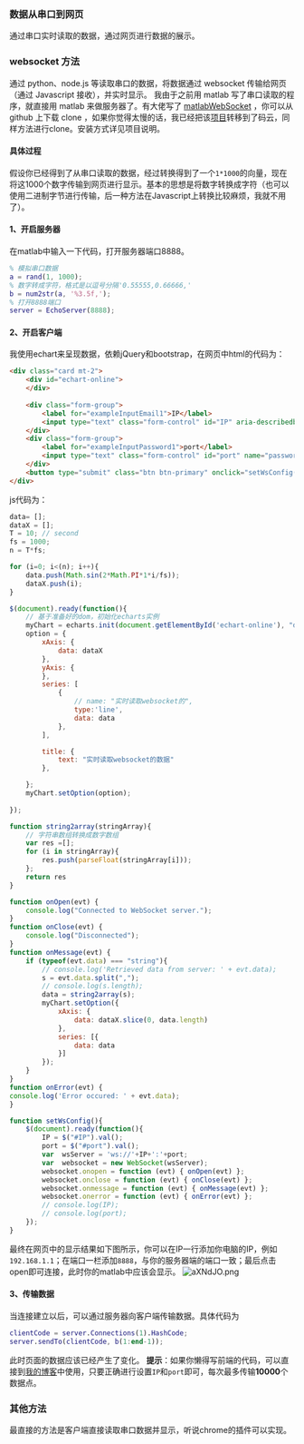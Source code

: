 ### 数据从串口到网页
通过串口实时读取的数据，通过网页进行数据的展示。

### websocket 方法
通过 python、node.js 等读取串口的数据，将数据通过 websocket 传输给网页（通过 Javascript 接收），并实时显示。
我由于之前用 matlab 写了串口读取的程序，就直接用 matlab 来做服务器了。有大佬写了 [matlabWebSocket][github] ，你可以从 github 上下载 clone ，如果你觉得太慢的话，我已经把该[项目][gitee]转移到了码云，同样方法进行clone。安装方式详见项目说明。

#### 具体过程
假设你已经得到了从串口读取的数据，经过转换得到了一个`1*1000`的向量，现在将这1000个数字传输到网页进行显示。基本的思想是将数字转换成字符（也可以使用二进制字节进行传输，后一种方法在Javascript上转换比较麻烦，我就不用了）。

#### 1、开启服务器
在matlab中输入一下代码，打开服务器端口8888。
```matlab
% 模拟串口数据
a = rand(1, 1000);
% 数字转成字符，格式是以逗号分隔'0.55555,0.66666,'
b = num2str(a, '%3.5f,');
% 打开8888端口
server = EchoServer(8888);
```

#### 2、开启客户端
我使用echart来呈现数据，依赖jQuery和bootstrap，在网页中html的代码为：

```html
<div class="card mt-2">
    <div id="echart-online">
    </div>
    
    <div class="form-group">
        <label for="exampleInputEmail1">IP</label>
        <input type="text" class="form-control" id="IP" aria-describedby="emailHelp">
    </div>
    <div class="form-group">
        <label for="exampleInputPassword1">port</label>
        <input type="text" class="form-control" id="port" name="password">
    </div>
    <button type="submit" class="btn btn-primary" onclick="setWsConfig()">open</button>
</div>
```

js代码为：
```javascript
data= [];
dataX = [];
T = 10; // second
fs = 1000;
n = T*fs;

for (i=0; i<(n); i++){
    data.push(Math.sin(2*Math.PI*1*i/fs));
    dataX.push(i);
}

$(document).ready(function(){
    // 基于准备好的dom，初始化echarts实例
    myChart = echarts.init(document.getElementById('echart-online'), "dark");
    option = {
        xAxis: {
            data: dataX
        },
        yAxis: {
        },
        series: [
            {
                // name: "实时读取websocket的",
                type:'line',
                data: data
            },
        ],

        title: {
            text: "实时读取websocket的数据"
        },

    };
    myChart.setOption(option);
    
});

function string2array(stringArray){
    // 字符串数组转换成数字数组
    var res =[];
    for (i in stringArray){
        res.push(parseFloat(stringArray[i]));
    };
    return res
}

function onOpen(evt) {
    console.log("Connected to WebSocket server.");
}
function onClose(evt) {
    console.log("Disconnected");
}
function onMessage(evt) {
    if (typeof(evt.data) === "string"){
        // console.log('Retrieved data from server: ' + evt.data);
        s = evt.data.split(",");
        // console.log(s.length);
        data = string2array(s);
        myChart.setOption({
            xAxis: {
                data: dataX.slice(0, data.length)
            },
            series: [{
                data: data
            }]
        });
    }
}
function onError(evt) {
console.log('Error occured: ' + evt.data);
}

function setWsConfig(){
    $(document).ready(function(){
        IP = $("#IP").val();
        port = $("#port").val();
        var  wsServer = 'ws://'+IP+':'+port;
        var  websocket = new WebSocket(wsServer);
        websocket.onopen = function (evt) { onOpen(evt) };
        websocket.onclose = function (evt) { onClose(evt) };
        websocket.onmessage = function (evt) { onMessage(evt) };
        websocket.onerror = function (evt) { onError(evt) };
        // console.log(IP);
        // console.log(port);
    });
}
```

最终在网页中的显示结果如下图所示，你可以在IP一行添加你电脑的IP，例如`192.168.1.1`；在端口一栏添加`8888`，与你的服务器端的端口一致；最后点击open即可连接，此时你的matlab中应该会显示。
![aXNdJO.png](https://s1.ax1x.com/2020/08/11/aXNdJO.png)

#### 3、传输数据
当连接建立以后，可以通过服务器向客户端传输数据。具体代码为
```matlab
clientCode = server.Connections(1).HashCode;
server.sendTo(clientCode, b(1:end-1));
```
此时页面的数据应该已经产生了变化。
**提示**：如果你懒得写前端的代码，可以直接到[我的博客][blog]中使用，只要正确进行设置`IP`和`port`即可，每次最多传输**10000**个数据点。

### 其他方法
最直接的方法是客户端直接读取串口数据并显示，听说chrome的插件可以实现。

[github]: https://github.com/jebej/MatlabWebSocket
[gitee]: https://gitee.com/Wakes_T/MatlabWebSocket
[blog]: http://wakes_t.gitee.io/blog/jsLearning.html